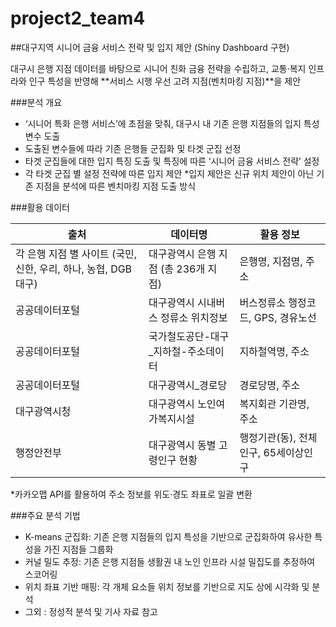 # project2_team4

##대구지역 시니어 금융 서비스 전략 및 입지 제안 (Shiny Dashboard 구현)

대구시 은행 지점 데이터를 바탕으로 시니어 친화 금융 전략을 수립하고, 교통·복지 인프라와 인구 특성을 반영해 **서비스 시행 우선 고려 지점(벤치마킹 지점)**을 제안


###분석 개요
- ‘시니어 특화 은행 서비스’에 초점을 맞춰, 대구시 내 기존 은행 지점들의 입지 특성 변수 도출
- 도출된 변수들에 따라 기존 은행들 군집화 및 타겟 군집 선정
- 타겟 군집들에 대한 입지 특징 도출 및 특징에 따른 ‘시니어 금융 서비스 전략’ 설정
- 각 타겟 군집 별 설정 전략에 따른 입지 제안
*입지 제안은 신규 위치 제안이 아닌 기존 지점을 분석에 따른 벤치마킹 지점 도출 방식

###활용 데이터

| 출처 | 데이터명 | 활용 정보 |
|---|---|---|
| 각 은행 지점 별 사이트 (국민, 신한, 우리, 하나, 농협, DGB대구) | 대구광역시 은행 지점 (총 236개 지점) | 은행명, 지점명, 주소 |
| 공공데이터포털 | 대구광역시 시내버스 정류소 위치정보 | 버스정류소 행정코드, GPS, 경유노선 |
| 공공데이터포털 | 국가철도공단-대구_지하철-주소데이터 | 지하철역명, 주소 |
| 공공데이터포털 | 대구광역시_경로당 | 경로당명, 주소 |
| 대구광역시청 | 대구광역시 노인여가복지시설 | 복지회관 기관명, 주소 |
| 행정안전부 | 대구광역시 동별 고령인구 현황 | 행정기관(동), 전체인구, 65세이상인구 |

*카카오맵 API를 활용하여 주소 정보를 위도·경도 좌표로 일괄 변환


###주요 분석 기법
- K-means 군집화: 기존 은행 지점들의 입지 특성을 기반으로 군집화하여 유사한 특성을 가진 지점들 그룹화
- 커널 밀도 추정: 기존 은행 지점들 생활권 내 노인 인프라 시설 밀집도를 추정하여 스코어링
- 위치 좌표 기반 매핑: 각 개체 요소들 위치 정보를 기반으로 지도 상에 시각화 및 분석
- 그외 : 정성적 분석 및 기사 자료 참고


